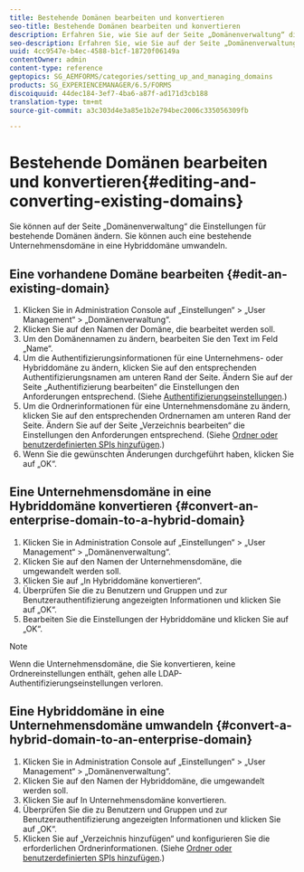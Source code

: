 ```yaml
---
title: Bestehende Domänen bearbeiten und konvertieren
seo-title: Bestehende Domänen bearbeiten und konvertieren
description: Erfahren Sie, wie Sie auf der Seite „Domänenverwaltung“ die Einstellungen für bestehende Domänen ändern. Konvertieren Sie eine bestehende Unternehmensdomäne in eine Hybriddomäne oder umgekehrt.
seo-description: Erfahren Sie, wie Sie auf der Seite „Domänenverwaltung“ die Einstellungen für bestehende Domänen ändern. Konvertieren Sie eine bestehende Unternehmensdomäne in eine Hybriddomäne oder umgekehrt.
uuid: 4cc9547e-b4ec-4588-b1cf-18720f06149a
contentOwner: admin
content-type: reference
geptopics: SG_AEMFORMS/categories/setting_up_and_managing_domains
products: SG_EXPERIENCEMANAGER/6.5/FORMS
discoiquuid: 44dec184-3ef7-4ba6-a87f-ad171d3cb188
translation-type: tm+mt
source-git-commit: a3c303d4e3a85e1b2e794bec2006c335056309fb

---
```



# Bestehende Domänen bearbeiten und konvertieren{#editing-and-converting-existing-domains}

Sie können auf der Seite „Domänenverwaltung“ die Einstellungen für bestehende Domänen ändern. Sie können auch eine bestehende Unternehmensdomäne in eine Hybriddomäne umwandeln.

## Eine vorhandene Domäne bearbeiten {#edit-an-existing-domain}

1. Klicken Sie in Administration Console auf „Einstellungen“ > „User Management“ > „Domänenverwaltung“.
1. Klicken Sie auf den Namen der Domäne, die bearbeitet werden soll.
1. Um den Domänennamen zu ändern, bearbeiten Sie den Text im Feld „Name“.
1. Um die Authentifizierungsinformationen für eine Unternehmens- oder Hybriddomäne zu ändern, klicken Sie auf den entsprechenden Authentifizierungsnamen am unteren Rand der Seite. Ändern Sie auf der Seite „Authentifizierung bearbeiten“ die Einstellungen den Anforderungen entsprechend. (Siehe [Authentifizierungseinstellungen](/help/forms/using/admin-help/configuring-authentication-providers.md#authentication-settings).)
1. Um die Ordnerinformationen für eine Unternehmensdomäne zu ändern, klicken Sie auf den entsprechenden Ordnernamen am unteren Rand der Seite. Ändern Sie auf der Seite „Verzeichnis bearbeiten“ die Einstellungen den Anforderungen entsprechend. (Siehe [Ordner oder benutzerdefinierten SPIs hinzufügen](/help/forms/using/admin-help/configuring-directories.md#adding-directories-or-custom-spis).)
1. Wenn Sie die gewünschten Änderungen durchgeführt haben, klicken Sie auf „OK“.

## Eine Unternehmensdomäne in eine Hybriddomäne konvertieren {#convert-an-enterprise-domain-to-a-hybrid-domain}

1. Klicken Sie in Administration Console auf „Einstellungen“ > „User Management“ > „Domänenverwaltung“.
1. Klicken Sie auf den Namen der Unternehmensdomäne, die umgewandelt werden soll.
1. Klicken Sie auf „In Hybriddomäne konvertieren“.
1. Überprüfen Sie die zu Benutzern und Gruppen und zur Benutzerauthentifizierung angezeigten Informationen und klicken Sie auf „OK“.
1. Bearbeiten Sie die Einstellungen der Hybriddomäne und klicken Sie auf „OK“.

>[!NOTE]
>
>Wenn die Unternehmensdomäne, die Sie konvertieren, keine Ordnereinstellungen enthält, gehen alle LDAP-Authentifizierungseinstellungen verloren.

## Eine Hybriddomäne in eine Unternehmensdomäne umwandeln {#convert-a-hybrid-domain-to-an-enterprise-domain}

1. Klicken Sie in Administration Console auf „Einstellungen“ > „User Management“ > „Domänenverwaltung“.
1. Klicken Sie auf den Namen der Hybriddomäne, die umgewandelt werden soll.
1. Klicken Sie auf In Unternehmensdomäne konvertieren.
1. Überprüfen Sie die zu Benutzern und Gruppen und zur Benutzerauthentifizierung angezeigten Informationen und klicken Sie auf „OK“.
1. Klicken Sie auf „Verzeichnis hinzufügen“ und konfigurieren Sie die erforderlichen Ordnerinformationen. (Siehe [Ordner oder benutzerdefinierten SPIs hinzufügen](/help/forms/using/admin-help/configuring-directories.md#adding-directories-or-custom-spis).)

